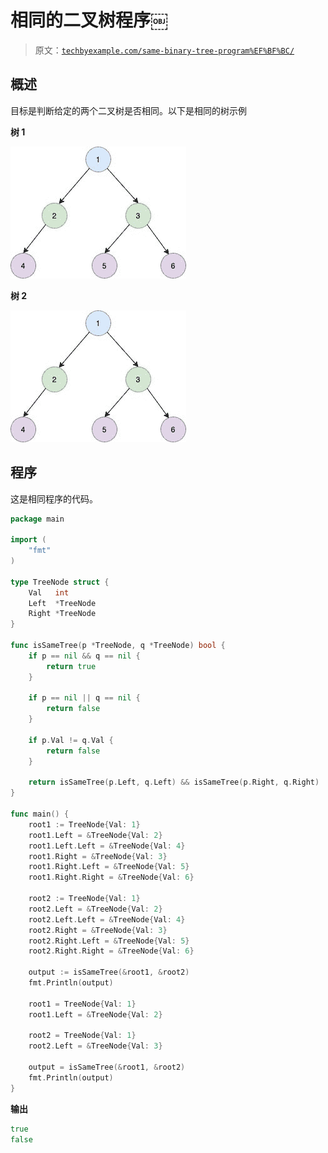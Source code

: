 # 相同的二叉树程序￼

> 原文：[`techbyexample.com/same-binary-tree-program%EF%BF%BC/`](https://techbyexample.com/same-binary-tree-program%EF%BF%BC/)

## **概述**

目标是判断给定的两个二叉树是否相同。以下是相同的树示例

**树 1**

![](img/0a326e4e3810e8771142ce8b6cef7429.png)

**树 2**

![](img/0a326e4e3810e8771142ce8b6cef7429.png)

## **程序**

这是相同程序的代码。

```go
package main

import (
	"fmt"
)

type TreeNode struct {
	Val   int
	Left  *TreeNode
	Right *TreeNode
}

func isSameTree(p *TreeNode, q *TreeNode) bool {
	if p == nil && q == nil {
		return true
	}

	if p == nil || q == nil {
		return false
	}

	if p.Val != q.Val {
		return false
	}

	return isSameTree(p.Left, q.Left) && isSameTree(p.Right, q.Right)
}

func main() {
	root1 := TreeNode{Val: 1}
	root1.Left = &TreeNode{Val: 2}
	root1.Left.Left = &TreeNode{Val: 4}
	root1.Right = &TreeNode{Val: 3}
	root1.Right.Left = &TreeNode{Val: 5}
	root1.Right.Right = &TreeNode{Val: 6}

	root2 := TreeNode{Val: 1}
	root2.Left = &TreeNode{Val: 2}
	root2.Left.Left = &TreeNode{Val: 4}
	root2.Right = &TreeNode{Val: 3}
	root2.Right.Left = &TreeNode{Val: 5}
	root2.Right.Right = &TreeNode{Val: 6}

	output := isSameTree(&root1, &root2)
	fmt.Println(output)

	root1 = TreeNode{Val: 1}
	root1.Left = &TreeNode{Val: 2}

	root2 = TreeNode{Val: 1}
	root2.Left = &TreeNode{Val: 3}

	output = isSameTree(&root1, &root2)
	fmt.Println(output)
}
```

**输出**

```go
true
false
```
